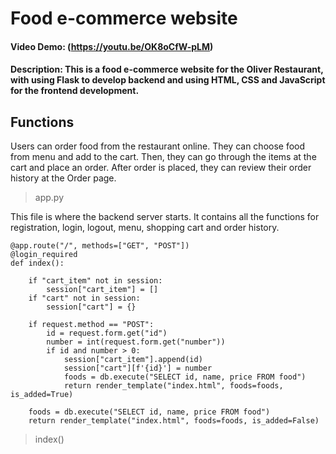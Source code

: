 # Food e-commerce website
#### Video Demo: (https://youtu.be/OK8oCfW-pLM)
#### Description: This is a food e-commerce website for the Oliver Restaurant, with using Flask to develop backend and using HTML, CSS and JavaScript for the frontend development.

## Functions
Users can order food from the restaurant online. They can choose food from menu and add to the cart. Then, they can go through the items at the cart and place an order. After order is placed, they can review their order history at the Order page.

>app.py

This file is where the backend server starts. It contains all the functions for registration, login, logout, menu, shopping cart and order history.

```
@app.route("/", methods=["GET", "POST"])
@login_required
def index():

    if "cart_item" not in session:
        session["cart_item"] = []
    if "cart" not in session:
        session["cart"] = {}

    if request.method == "POST":
        id = request.form.get("id")
        number = int(request.form.get("number"))
        if id and number > 0:
            session["cart_item"].append(id)
            session["cart"][f'{id}'] = number
            foods = db.execute("SELECT id, name, price FROM food")
            return render_template("index.html", foods=foods, is_added=True)

    foods = db.execute("SELECT id, name, price FROM food")
    return render_template("index.html", foods=foods, is_added=False)
```
>index()
